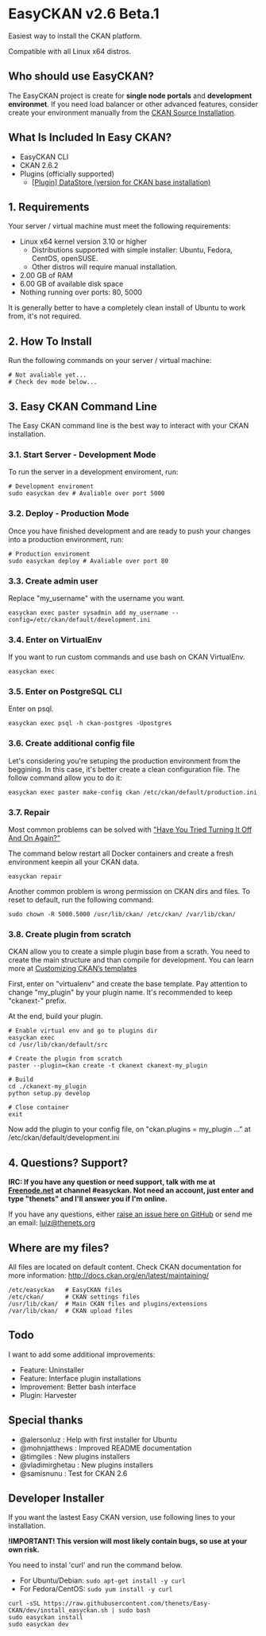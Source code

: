# EasyCKAN v2.6 Beta.1

Easiest way to install the CKAN platform.

Compatible with all Linux x64 distros.

## Who should use EasyCKAN?
The EasyCKAN project is create for **single node portals** and **development environmet**. If you need load balancer or other advanced features, consider create your environment manually from the [CKAN Source Installation](http://docs.ckan.org/en/latest/maintaining/installing/install-from-source.html).


## What Is Included In Easy CKAN?
- EasyCKAN CLI
- CKAN 2.6.2
- Plugins (officially supported)
  + [[Plugin] DataStore (version for CKAN base installation)](http://docs.ckan.org/en/latest/maintaining/datastore.html)

## 1. Requirements
Your server / virtual machine must meet the following requirements:

- Linux x64 kernel version 3.10 or higher
  - Distributions supported with simple installer: Ubuntu, Fedora, CentOS, openSUSE.
  - Other distros will require manual installation.
- 2.00 GB of RAM
- 6.00 GB of available disk space
- Nothing running over ports: 80, 5000

It is generally better to have a completely clean install of Ubuntu to work from, it's not required.


## 2. How To Install
Run the following commands on your server / virtual machine:

```
# Not avaliable yet...
# Check dev mode below...
```

## 3. Easy CKAN Command Line
The Easy CKAN command line is the best way to interact with your CKAN installation.

### 3.1. Start Server - Development Mode
To run the server in a development enviroment, run:

```
# Development enviroment
sudo easyckan dev # Avaliable over port 5000
```

### 3.2. Deploy - Production Mode
Once you have finished development and are ready to push your changes into a production environment, run:

```
# Production enviroment
sudo easyckan deploy # Avaliable over port 80
```

### 3.3. Create admin user
Replace "my_username" with the username you want.
```
easyckan exec paster sysadmin add my_username --config=/etc/ckan/default/development.ini
```

### 3.4. Enter on VirtualEnv
If you want to run custom commands and use bash on CKAN VirtualEnv.
```
easyckan exec
```

### 3.5. Enter on PostgreSQL CLI
Enter on psql.
```
easyckan exec psql -h ckan-postgres -Upostgres
```

### 3.6. Create additional config file
Let's considering you're setuping the production environment from the beggining. In this case, it's better create a clean configuration file.
The follow command allow you to do it:
```
easyckan exec paster make-config ckan /etc/ckan/default/production.ini
```

### 3.7. Repair
Most common problems can be solved with ["Have You Tried Turning It Off And On Again?"](https://www.youtube.com/watch?v=nn2FB1P_Mn8)

The command below restart all Docker containers and create a fresh environment keepin all your CKAN data.
```
easyckan repair
```

Another common problem is wrong permission on CKAN dirs and files. To reset to default, run the following command:
```
sudo chown -R 5000.5000 /usr/lib/ckan/ /etc/ckan/ /var/lib/ckan/
```

### 3.8. Create plugin from scratch
CKAN allow you to create a simple plugin base from a scrath. You need to create the main structure and than compile for development. You can learn more at [Customizing CKAN’s templates](http://docs.ckan.org/en/latest/theming/templates.html)

First, enter on "virtualenv" and create the base template. Pay attention to change "my_plugin" by your plugin name. It's recommended to keep "ckanext-" prefix.

At the end, build your plugin.
```
# Enable virtual env and go to plugins dir
easyckan exec
cd /usr/lib/ckan/default/src

# Create the plugin from scratch
paster --plugin=ckan create -t ckanext ckanext-my_plugin

# Build
cd ./ckanext-my_plugin
python setup.py develop

# Close container
exit
```
Now add the plugin to your config file, on "ckan.plugins = my_plugin ..." at /etc/ckan/default/development.ini


## 4. Questions? Support?
**IRC: If you have any question or need support, talk with me at [Freenode.net](webchat.freenode.net/?channels=easyckan) at channel #easyckan. Not need an account, just enter and type "thenets" and I'll answer you if I'm online.**

If you have any questions, either [raise an issue here on GitHub](https://github.com/thenets/Easy-CKAN/issues) or send me an email: [luiz@thenets.org](mailto:luiz@thenets.org)

## Where are my files?
All files are located on default content. Check CKAN documentation for more information:
http://docs.ckan.org/en/latest/maintaining/

```
/etc/easyckan   # EasyCKAN files
/etc/ckan/      # CKAN settings files
/usr/lib/ckan/  # Main CKAN files and plugins/extensions
/var/lib/ckan/  # CKAN upload files
```

## Todo
I want to add some additional improvements:

- Feature: Uninstaller
- Feature: Interface plugin installations
- Improvement: Better bash interface
- Plugin: Harvester


## Special thanks
- @alersonluz : Help with first installer for Ubuntu
- @mohnjatthews : Improved README documentation
- @timgiles : New plugins installers
- @vladimirghetau : New plugins installers
- @samisnunu : Test for CKAN 2.6


## Developer Installer
If you want the lastest Easy CKAN version, use following lines to your installation.

**!IMPORTANT! This version will most likely contain bugs, so use at your own risk.**

You need to instal 'curl' and run the command below.

- For Ubuntu/Debian: ```sudo apt-get install -y curl```
- For Fedora/CentOS: ```sudo yum install -y curl```

```
curl -sSL https://raw.githubusercontent.com/thenets/Easy-CKAN/dev/install_easyckan.sh | sudo bash
sudo easyckan install
sudo easyckan dev
```
